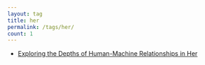 ```yaml
---
layout: tag
title: her
permalink: /tags/her/
count: 1
---
```


- [Exploring the Depths of Human-Machine Relationships in Her](https://roboticworldx.github.io/ai/2024/07/09/her.html)
